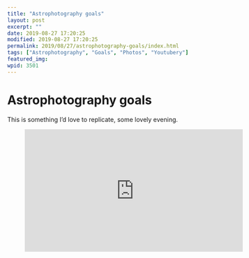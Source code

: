 ```yaml
---
title: "Astrophotography goals"
layout: post
excerpt: ""
date: 2019-08-27 17:20:25
modified: 2019-08-27 17:20:25
permalink: 2019/08/27/astrophotography-goals/index.html
tags: ["Astrophotography", "Goals", "Photos", "Youtubery"]
featured_img: 
wpid: 3501
---
```


# Astrophotography goals

This is something I’d love to replicate, some lovely evening.

<figure class="wp-block-embed-youtube wp-block-embed is-type-video is-provider-youtube wp-embed-aspect-16-9 wp-has-aspect-ratio"><div class="wp-block-embed__wrapper"><iframe allow="accelerometer; autoplay; clipboard-write; encrypted-media; gyroscope; picture-in-picture; web-share" allowfullscreen="" frameborder="0" height="281" loading="lazy" src="https://www.youtube.com/embed/w8OK7M2_hUg?feature=oembed" title="Font's Point - Stabilized Sky Timelapse" width="500"></iframe></div></figure>